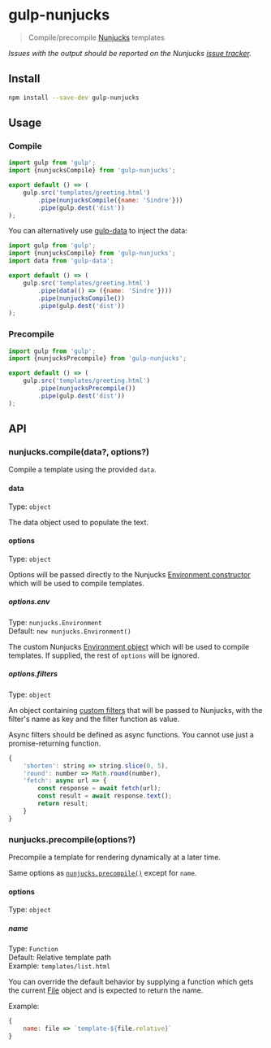 # gulp-nunjucks

> Compile/precompile [Nunjucks](https://mozilla.github.io/nunjucks/) templates

*Issues with the output should be reported on the Nunjucks [issue tracker](https://github.com/mozilla/nunjucks/issues).*

## Install

```sh
npm install --save-dev gulp-nunjucks
```

## Usage

### Compile

```js
import gulp from 'gulp';
import {nunjucksCompile} from 'gulp-nunjucks';

export default () => (
	gulp.src('templates/greeting.html')
		.pipe(nunjucksCompile({name: 'Sindre'}))
		.pipe(gulp.dest('dist'))
);
```

You can alternatively use [gulp-data](https://github.com/colynb/gulp-data) to inject the data:

```js
import gulp from 'gulp';
import {nunjucksCompile} from 'gulp-nunjucks';
import data from 'gulp-data';

export default () => (
	gulp.src('templates/greeting.html')
		.pipe(data(() => ({name: 'Sindre'})))
		.pipe(nunjucksCompile())
		.pipe(gulp.dest('dist'))
);
```

### Precompile

```js
import gulp from 'gulp';
import {nunjucksPrecompile} from 'gulp-nunjucks';

export default () => (
	gulp.src('templates/greeting.html')
		.pipe(nunjucksPrecompile())
		.pipe(gulp.dest('dist'))
);
```

## API

### nunjucks.compile(data?, options?)

Compile a template using the provided `data`.

#### data

Type: `object`

The data object used to populate the text.

#### options

Type: `object`

Options will be passed directly to the Nunjucks [Environment constructor](https://mozilla.github.io/nunjucks/api.html#constructor) which will be used to compile templates.

##### options.env

Type: `nunjucks.Environment`\
Default: `new nunjucks.Environment()`

The custom Nunjucks [Environment object](https://mozilla.github.io/nunjucks/api.html#environment) which will be used to compile templates. If supplied, the rest of `options` will be ignored.

##### options.filters

Type: `object`

An object containing [custom filters](https://mozilla.github.io/nunjucks/api.html#custom-filters) that will be passed to Nunjucks, with the filter's name as key and the filter function as value.

Async filters should be defined as async functions. You cannot use just a promise-returning function.

```js
{
	'shorten': string => string.slice(0, 5),
	'round': number => Math.round(number),
	'fetch': async url => {
		const response = await fetch(url);
		const result = await response.text();
		return result;
	}
}
```

### nunjucks.precompile(options?)

Precompile a template for rendering dynamically at a later time.

Same options as [`nunjucks.precompile()`](https://mozilla.github.io/nunjucks/api.html#precompile) except for `name`.

#### options

Type: `object`

##### name

Type: `Function`\
Default: Relative template path\
Example: `templates/list.html`

You can override the default behavior by supplying a function which gets the current [File](https://github.com/gulpjs/vinyl#options) object and is expected to return the name.

Example:

```js
{
	name: file => `template-${file.relative}`
}
```
